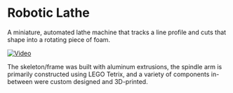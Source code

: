 # Robotic Lathe

A miniature, automated lathe machine that tracks a line profile and cuts that shape into a rotating piece of foam.

[![Video](https://img.youtube.com/vi/-l6_IEXj7dw/0.jpg)](https://www.youtube.com/watch?v=-l6_IEXj7dw)

The skeleton/frame was built with aluminum extrusions, the spindle arm is primarily constructed using LEGO Tetrix, and a variety of components in-between were custom designed and 3D-printed.
